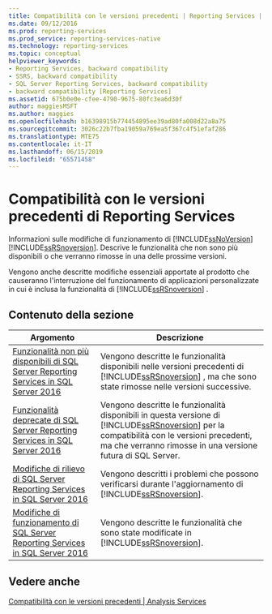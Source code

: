 ```yaml
---
title: Compatibilità con le versioni precedenti | Reporting Services | Microsoft Docs
ms.date: 09/12/2016
ms.prod: reporting-services
ms.prod_service: reporting-services-native
ms.technology: reporting-services
ms.topic: conceptual
helpviewer_keywords:
- Reporting Services, backward compatibility
- SSRS, backward compatibility
- SQL Server Reporting Services, backward compatibility
- backward compatibility [Reporting Services]
ms.assetid: 675b0e0e-cfee-4790-9675-80fc3ea6d30f
author: maggiesMSFT
ms.author: maggies
ms.openlocfilehash: b16398915b774454895ee39ad80fa008d22a8a75
ms.sourcegitcommit: 3026c22b7fba19059a769ea5f367c4f51efaf286
ms.translationtype: MTE75
ms.contentlocale: it-IT
ms.lasthandoff: 06/15/2019
ms.locfileid: "65571458"
---
```

#  <a name="reporting-services-backward-compatibility"></a>Compatibilità con le versioni precedenti di Reporting Services
Informazioni sulle modifiche di funzionamento di [!INCLUDE[ssNoVersion](../includes/ssnoversion-md.md)] [!INCLUDE[ssRSnoversion](../includes/ssrsnoversion-md.md)]. Descrive le funzionalità che non sono più disponibili o che verranno rimosse in una delle prossime versioni.

Vengono anche descritte modifiche essenziali apportate al prodotto che causeranno l'interruzione del funzionamento di applicazioni personalizzate in cui è inclusa la funzionalità di [!INCLUDE[ssRSnoversion](../includes/ssrsnoversion-md.md)] .  
  
## <a name="in-this-section"></a>Contenuto della sezione  
  
|Argomento|Descrizione|  
|-----------|-----------------|  
|[Funzionalità non più disponibili di SQL Server Reporting Services in SQL Server 2016](discontinued-functionality-to-sql-server-reporting-services-in-sql-server.md)|Vengono descritte le funzionalità disponibili nelle versioni precedenti di [!INCLUDE[ssRSnoversion](../includes/ssrsnoversion-md.md)] , ma che sono state rimosse nelle versioni successive.|  
|[Funzionalità deprecate di SQL Server Reporting Services in SQL Server 2016](deprecated-features-in-sql-server-reporting-services-ssrs.md)|Vengono descritte le funzionalità disponibili in questa versione di [!INCLUDE[ssRSnoversion](../includes/ssrsnoversion-md.md)] per la compatibilità con le versioni precedenti, ma che verranno rimosse in una versione futura di SQL Server.|  
|[Modifiche di rilievo di SQL Server Reporting Services in SQL Server 2016](breaking-changes-in-sql-server-reporting-services-in-sql-server-2016.md)|Vengono descritti i problemi che possono verificarsi durante l'aggiornamento di [!INCLUDE[ssRSnoversion](../includes/ssrsnoversion-md.md)].|  
|[Modifiche di funzionamento di SQL Server Reporting Services in SQL Server 2016](behavior-changes-to-sql-server-reporting-services-in-sql-server-2016.md)|Vengono descritte le funzionalità che sono state modificate in [!INCLUDE[ssRSnoversion](../includes/ssrsnoversion-md.md)].|  
  
## <a name="see-also"></a>Vedere anche  
 [Compatibilità con le versioni precedenti | Analysis Services](https://msdn.microsoft.com/618b6c3a-e20d-47a9-b2c6-6d848dfba05a)  
  
  
